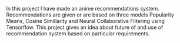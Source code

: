 In this project I have made an anime recommendations system.
Recommendations are given or are based on three models Popularity Means, Cosine Simillarity and Neural Collaborative Filtering using Tensorflow.
This project gives an idea about future of and use of recommendation system based on particular requirements.
